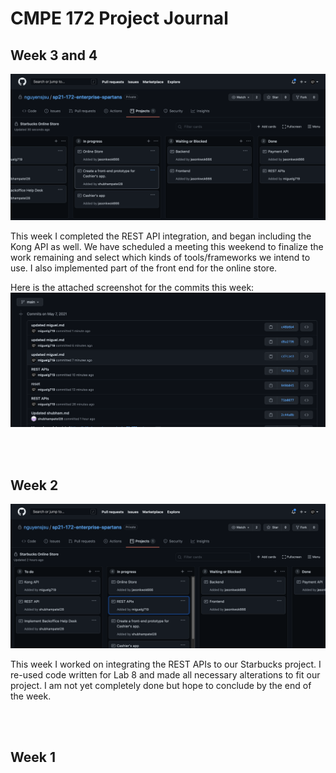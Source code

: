 # CMPE 172 Project Journal

## Week 3 and 4

![alt text](images/week3.png)

This week I completed the REST API integration, and began including the Kong API as well. We have scheduled a meeting this weekend to finalize the work remaining and select which kinds of tools/frameworks we intend to use.
I also implemented part of the front end for the online store.  

Here is the attached screenshot for the commits this week:
![alt text](images/week3comm.png)


<br><br/>

## Week 2
![alt text](images/week2.png)

This week I worked on integrating the REST APIs to our Starbucks project. I re-used code written for Lab 8 and made all necessary alterations to fit our project. I am not yet completely done but hope to conclude by the end of the week. 

<br><br/>

## Week 1